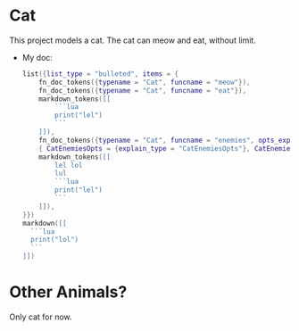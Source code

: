 # Cat

This project models a cat. The cat can meow and eat, without limit.

* My doc:
  ````lua render_region
  list({list_type = "bulleted", items = {
      fn_doc_tokens({typename = "Cat", funcname = "meow"}),
      fn_doc_tokens({typename = "Cat", funcname = "eat"}),
      markdown_tokens([[
          ```lua
          print("lel")
          ```
      ]]),
      fn_doc_tokens({typename = "Cat", funcname = "enemies", opts_expand =
      { CatEnemiesOpts = {explain_type = "CatEnemiesOpts"}, CatEnemiesExtraOpts = {explain_type = "CatEnemiesExtraOpts"} } }),
      markdown_tokens([[
          lel lol  
          lul
          ```lua
          print("lel")
          ```
      ]]),
  }})
  markdown([[
    ```lua
    print("lol")
    ```
  ]])
  ````

# Other Animals?

Only cat for now.
